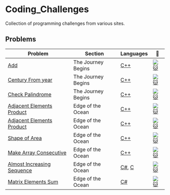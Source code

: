 # Coding_Challenges
Collection of programming challenges from various sites.

## Problems
| Problem | Section | Languages | :link: |
| - | - | - | - |
|  [Add](https://github.com/WuydtsGithub/Coding_Challenges/tree/master/Code%20Fights/Add) |  The Journey Begins | [C++](https://github.com/WuydtsGithub/Coding_Challenges/blob/master/Code%20Fights/Add/Add.cpp) | [![:cat:](https://app.codesignal.com/img/favicon-32x32.png)](https://app.codesignal.com/arcade/intro/level-1/jwr339Kq6e3LQTsfa) |
[Century From year](https://github.com/WuydtsGithub/Coding_Challenges/tree/master/Code%20Fights/Century%20From%20Year) |  The Journey Begins | [C++](https://github.com/WuydtsGithub/Coding_Challenges/blob/master/Code%20Fights/Century%20From%20Year/CenturyFromYear.cpp) | [![:cat:](https://app.codesignal.com/img/favicon-32x32.png)](https://app.codesignal.com/arcade/intro/level-1/egbueTZRRL5Mm4TXN) |
[Check Palindrome](https://github.com/WuydtsGithub/Coding_Challenges/tree/master/Code%20Fights/Palindrome) | The Journey Begins | [C++](https://github.com/WuydtsGithub/Coding_Challenges/blob/master/Code%20Fights/Palindrome/Palindrome.cpp) | [![:cat:](https://app.codesignal.com/img/favicon-32x32.png)](https://app.codesignal.com/arcade/intro/level-1/s5PbmwxfECC52PWyQ) |
[Adjacent Elements Product](https://github.com/WuydtsGithub/Coding_Challenges/tree/master/Code%20Fights/Adjacent%20Elements%20Product) | Edge of the Ocean | [C++](https://github.com/WuydtsGithub/Coding_Challenges/blob/master/Code%20Fights/Adjacent%20Elements%20Product/AdjacentElementsProduct.cpp) | [![:cat:](https://app.codesignal.com/img/favicon-32x32.png)](https://app.codesignal.com/arcade/intro/level-2/xzKiBHjhoinnpdh6m) |
[Adjacent Elements Product](https://github.com/WuydtsGithub/Coding_Challenges/tree/master/Code%20Fights/Adjacent%20Elements%20Product) | Edge of the Ocean | [C++](https://github.com/WuydtsGithub/Coding_Challenges/blob/master/Code%20Fights/Adjacent%20Elements%20Product/AdjacentElementsProduct.cpp) | [![:cat:](https://app.codesignal.com/img/favicon-32x32.png)](https://app.codesignal.com/arcade/intro/level-2/xzKiBHjhoinnpdh6m) |
[Shape of Area](https://github.com/Wuydts/Coding_Challenges/tree/master/Code%20Fights/Shape%20of%20Area) | Edge of the Ocean | [C++](https://github.com/Wuydts/Coding_Challenges/blob/master/Code%20Fights/Shape%20of%20Area/ShapeArea.cpp) | [![:cat:](https://app.codesignal.com/img/favicon-32x32.png)](https://app.codesignal.com/arcade/intro/level-2/yuGuHvcCaFCKk56rJ) |
[Make Array Consecutive](https://github.com/Wuydts/Coding_Challenges/tree/master/Code%20Fights/Make%20Array%20Consecutive) | Edge of the Ocean | [C++](https://github.com/Wuydts/Coding_Challenges/blob/master/Code%20Fights/Make%20Array%20Consecutive/MakeArrayConsecutive.cpp) | [![:cat:](https://app.codesignal.com/img/favicon-32x32.png)](https://app.codesignal.com/arcade/intro/level-2/bq2XnSr5kbHqpHGJC) |
[Almost Increasing Sequence](https://github.com/Wuydts/Coding_Challenges/tree/master/Code%20Fights/Almost%20Increasing%20Sequence) | Edge of the Ocean | [C#](https://github.com/Wuydts/Coding_Challenges/blob/master/Code%20Fights/Almost%20Increasing%20Sequence/AlmostIncreasingSequence.cs), [C](https://github.com/Wuydts/Coding_Challenges/blob/master/Code%20Fights/Almost%20Increasing%20Sequence/AlmostIncreasingSequence.c) | [![:cat:](https://app.codesignal.com/img/favicon-32x32.png)](https://app.codesignal.com/arcade/intro/level-2/2mxbGwLzvkTCKAJMG) |
[Matrix Elements Sum](https://github.com/Wuydts/Coding_Challenges/tree/master/Code%20Fights/Matrix%20Elements%20Sum) | Edge of the Ocean | [C#](https://github.com/Wuydts/Coding_Challenges/blob/master/Code%20Fights/Matrix%20Elements%20Sum/MatrixElementsSum.cs) | [![:cat:](https://app.codesignal.com/img/favicon-32x32.png)](https://app.codesignal.com/arcade/intro/level-2/xskq4ZxLyqQMCLshr) |
